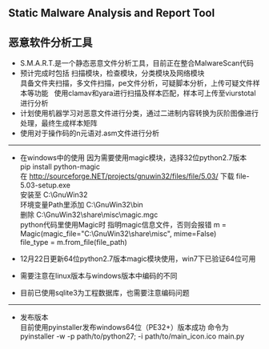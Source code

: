 Static Malware Analysis and Report Tool
--------
恶意软件分析工具
--------
- S.M.A.R.T.是一个静态恶意文件分析工具，目前正在整合MalwareScan代码
- 预计完成时包括
扫描模块，检查模块，分类模块及网络模块        
具备文件夹扫描，多文件扫描，pe文件分析，可疑脚本分析，上传可疑文件样本等功能   
使用clamav和yara进行扫描及样本匹配，样本可上传至viurstotal进行分析
- 计划使用机器学习对恶意文件进行分类，通过二进制内容转换为灰阶图像进行处理，最终生成样本矩阵
- 使用对于操作码的n元语对.asm文件进行分析

--------
- 在windows中的使用
因为需要使用magic模块，选择32位python2.7版本     
pip install python-magic     
在 http://sourceforge.NET/projects/gnuwin32/files/file/5.03/ 下载 file-5.03-setup.exe     
安装至 C:\GnuWin32     
环境变量Path里添加 C:\GnuWin32\bin      
删除 C:\GnuWin32\share\misc\magic.mgc     
python代码里使用Magic时 指明magic信息文件，否则会报错
      m = Magic(magic_file="C:\GnuWin32\share\misc", mime=False)  
      file_type = m.from_file(file_path)  
- 12月22日更新64位python2.7版本magic模块使用，win7下已验证64位可用

- 需要注意在linux版本与windows版本中编码的不同

- 目前已使用sqlite3为工程数据库，也需要注意编码问题

--------
- 发布版本    
目前使用pyinstaller发布windows64位（PE32+）版本成功
命令为 pyinstaller -w -p path/to/python27; -i path/to/main_icon.ico main.py
